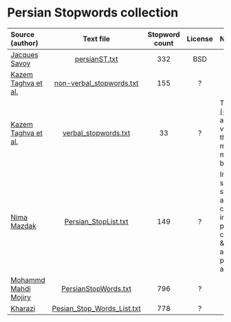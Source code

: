 # Persian Stopwords collection

|Source (author)             |Text file      |Stopword count|License         |Notes|
|:---------------------------|:-------------:|:-------------:|:-------------:|:----|
|[Jacques Savoy](http://members.unine.ch/jacques.savoy/clef/index.html)|[persianST.txt](Stopwords/Savoy/persianST.txt)|332|BSD||
|[Kazem Taghva et al.](https://www.researchgate.net/publication/228427943_A_list_of_farsi_stopwords)|[non-verbal_stopwords.txt](Stopwords/Taghva/non-verbal_stopwords.txt)|155|?||
|[Kazem Taghva et al.](https://www.researchgate.net/publication/228427943_A_list_of_farsi_stopwords)|[verbal_stopwords.txt](Stopwords/Taghva/verbal_stopwords.txt)|33|?|The report [(+)](https://www.researchgate.net/publication/228427943_A_list_of_farsi_stopwords) state that all the variations of these verbs must be mechanically built.|
|[Nima Mazdak](https://people.dsv.su.se/~hercules/papers/FarsiSum.pdf)|[Persian_StopList.txt](Stopwords/Mazdak/Persian_StopList.txt)|149|?|In the main source [(+)](https://people.dsv.su.se/~hercules/papers/FarsiSum.pdf) stopwords are categorized into pronoun, conjunction & quantifier, adverb, preposition and verb|
|[Mohammd Mahdi Mojiry](http://www.mojiry.ir/text_tools/WordFrequencePage.php)|[PersianStopWords.txt](Stopwords/Mojiry/PersianStopWords.txt)|796|?||
|[Kharazi](https://github.com/kharazi/persian-stopwords)|[Pesian_Stop_Words_List.txt](Stopwords/kharazi/Pesian_Stop_Words_List.txt)|778|?||